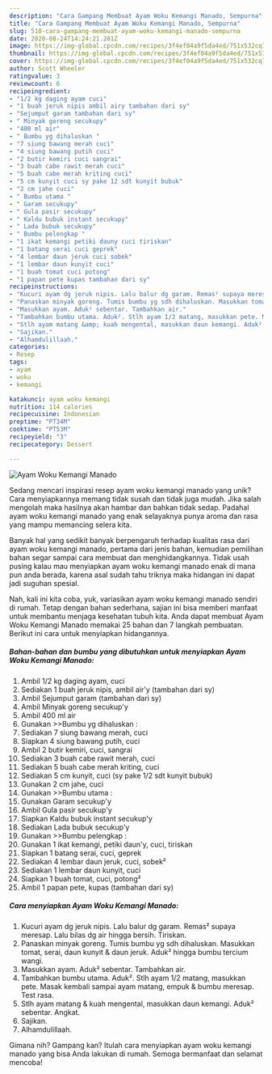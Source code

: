 ```yaml
---
description: "Cara Gampang Membuat Ayam Woku Kemangi Manado, Sempurna"
title: "Cara Gampang Membuat Ayam Woku Kemangi Manado, Sempurna"
slug: 510-cara-gampang-membuat-ayam-woku-kemangi-manado-sempurna
date: 2020-08-24T14:24:21.281Z
image: https://img-global.cpcdn.com/recipes/3f4ef04a9f5da4ed/751x532cq70/ayam-woku-kemangi-manado-foto-resep-utama.jpg
thumbnail: https://img-global.cpcdn.com/recipes/3f4ef04a9f5da4ed/751x532cq70/ayam-woku-kemangi-manado-foto-resep-utama.jpg
cover: https://img-global.cpcdn.com/recipes/3f4ef04a9f5da4ed/751x532cq70/ayam-woku-kemangi-manado-foto-resep-utama.jpg
author: Scott Wheeler
ratingvalue: 3
reviewcount: 6
recipeingredient:
- "1/2 kg daging ayam cuci"
- "1 buah jeruk nipis ambil airy tambahan dari sy"
- "Sejumput garam tambahan dari sy"
- " Minyak goreng secukupy"
- "400 ml air"
- " Bumbu yg dihaluskan "
- "7 siung bawang merah cuci"
- "4 siung bawang putih cuci"
- "2 butir kemiri cuci sangrai"
- "3 buah cabe rawit merah cuci"
- "5 buah cabe merah kriting cuci"
- "5 cm kunyit cuci sy pake 12 sdt kunyit bubuk"
- "2 cm jahe cuci"
- " Bumbu utama "
- " Garam secukupy"
- " Gula pasir secukupy"
- " Kaldu bubuk instant secukupy"
- " Lada bubuk secukupy"
- " Bumbu pelengkap "
- "1 ikat kemangi petiki dauny cuci tiriskan"
- "1 batang serai cuci geprek"
- "4 lembar daun jeruk cuci sobek"
- "1 lembar daun kunyit cuci"
- "1 buah tomat cuci potong"
- "1 papan pete kupas tambahan dari sy"
recipeinstructions:
- "Kucuri ayam dg jeruk nipis. Lalu balur dg garam. Remas² supaya meresap. Lalu bilas dg air hingga bersih. Tiriskan."
- "Panaskan minyak goreng. Tumis bumbu yg sdh dihaluskan. Masukkan tomat, serai, daun kunyit &amp; daun jeruk. Aduk² hingga bumbu tercium wangi."
- "Masukkan ayam. Aduk² sebentar. Tambahkan air."
- "Tambahkan bumbu utama. Aduk². Stlh ayam 1/2 matang, masukkan pete. Masak kembali sampai ayam matang, empuk &amp; bumbu meresap. Test rasa."
- "Stlh ayam matang &amp; kuah mengental, masukkan daun kemangi. Aduk² sebentar. Angkat."
- "Sajikan."
- "Alhamdulillaah."
categories:
- Resep
tags:
- ayam
- woku
- kemangi

katakunci: ayam woku kemangi 
nutrition: 114 calories
recipecuisine: Indonesian
preptime: "PT34M"
cooktime: "PT53M"
recipeyield: "3"
recipecategory: Dessert

---
```



![Ayam Woku Kemangi Manado](https://img-global.cpcdn.com/recipes/3f4ef04a9f5da4ed/751x532cq70/ayam-woku-kemangi-manado-foto-resep-utama.jpg)

Sedang mencari inspirasi resep ayam woku kemangi manado yang unik? Cara menyiapkannya memang tidak susah dan tidak juga mudah. Jika salah mengolah maka hasilnya akan hambar dan bahkan tidak sedap. Padahal ayam woku kemangi manado yang enak selayaknya punya aroma dan rasa yang mampu memancing selera kita.



Banyak hal yang sedikit banyak berpengaruh terhadap kualitas rasa dari ayam woku kemangi manado, pertama dari jenis bahan, kemudian pemilihan bahan segar sampai cara membuat dan menghidangkannya. Tidak usah pusing kalau mau menyiapkan ayam woku kemangi manado enak di mana pun anda berada, karena asal sudah tahu triknya maka hidangan ini dapat jadi suguhan spesial.


Nah, kali ini kita coba, yuk, variasikan ayam woku kemangi manado sendiri di rumah. Tetap dengan bahan sederhana, sajian ini bisa memberi manfaat untuk membantu menjaga kesehatan tubuh kita. Anda dapat membuat Ayam Woku Kemangi Manado memakai 25 bahan dan 7 langkah pembuatan. Berikut ini cara untuk menyiapkan hidangannya.

<!--inarticleads1-->

##### Bahan-bahan dan bumbu yang dibutuhkan untuk menyiapkan Ayam Woku Kemangi Manado:

1. Ambil 1/2 kg daging ayam, cuci
1. Sediakan 1 buah jeruk nipis, ambil air&#39;y (tambahan dari sy)
1. Ambil Sejumput garam (tambahan dari sy)
1. Ambil  Minyak goreng secukup&#39;y
1. Ambil 400 ml air
1. Gunakan  &gt;&gt;Bumbu yg dihaluskan :
1. Sediakan 7 siung bawang merah, cuci
1. Siapkan 4 siung bawang putih, cuci
1. Ambil 2 butir kemiri, cuci, sangrai
1. Sediakan 3 buah cabe rawit merah, cuci
1. Sediakan 5 buah cabe merah kriting, cuci
1. Sediakan 5 cm kunyit, cuci (sy pake 1/2 sdt kunyit bubuk)
1. Gunakan 2 cm jahe, cuci
1. Gunakan  &gt;&gt;Bumbu utama :
1. Gunakan  Garam secukup&#39;y
1. Ambil  Gula pasir secukup&#39;y
1. Siapkan  Kaldu bubuk instant secukup&#39;y
1. Sediakan  Lada bubuk secukup&#39;y
1. Gunakan  &gt;&gt;Bumbu pelengkap :
1. Gunakan 1 ikat kemangi, petiki daun&#39;y, cuci, tiriskan
1. Siapkan 1 batang serai, cuci, geprek
1. Sediakan 4 lembar daun jeruk, cuci, sobek²
1. Sediakan 1 lembar daun kunyit, cuci
1. Siapkan 1 buah tomat, cuci, potong²
1. Ambil 1 papan pete, kupas (tambahan dari sy)




<!--inarticleads2-->

##### Cara menyiapkan Ayam Woku Kemangi Manado:

1. Kucuri ayam dg jeruk nipis. Lalu balur dg garam. Remas² supaya meresap. Lalu bilas dg air hingga bersih. Tiriskan.
1. Panaskan minyak goreng. Tumis bumbu yg sdh dihaluskan. Masukkan tomat, serai, daun kunyit &amp; daun jeruk. Aduk² hingga bumbu tercium wangi.
1. Masukkan ayam. Aduk² sebentar. Tambahkan air.
1. Tambahkan bumbu utama. Aduk². Stlh ayam 1/2 matang, masukkan pete. Masak kembali sampai ayam matang, empuk &amp; bumbu meresap. Test rasa.
1. Stlh ayam matang &amp; kuah mengental, masukkan daun kemangi. Aduk² sebentar. Angkat.
1. Sajikan.
1. Alhamdulillaah.




Gimana nih? Gampang kan? Itulah cara menyiapkan ayam woku kemangi manado yang bisa Anda lakukan di rumah. Semoga bermanfaat dan selamat mencoba!
